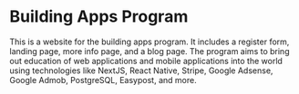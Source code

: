 # Building Apps Program

This is a website for the building apps program. It includes a register form, landing page, more info page, and a blog page.
The program aims to bring out education of web applications and mobile applications into the world using technologies like NextJS, React Native, Stripe, Google Adsense, Google Admob, PostgreSQL, Easypost, and more.
